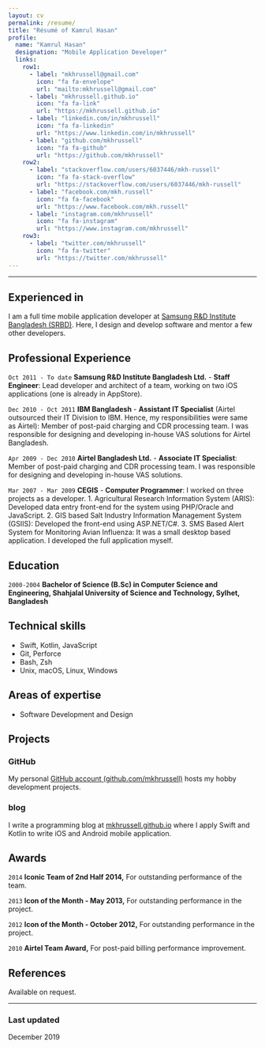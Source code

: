 ```yaml
---
layout: cv
permalink: /resume/
title: "Résumé of Kamrul Hasan"
profile: 
  name: "Kamrul Hasan"
  designation: "Mobile Application Developer"
  links:
    row1:
      - label: "mkhrussell@gmail.com"
        icon: "fa fa-envelope"
        url: "mailto:mkhrussell@gmail.com"
      - label: "mkhrussell.github.io"
        icon: "fa fa-link"
        url: "https://mkhrussell.github.io"
      - label: "linkedin.com/in/mkhrussell"
        icon: "fa fa-linkedin"
        url: "https://www.linkedin.com/in/mkhrussell"
      - label: "github.com/mkhrussell"
        icon: "fa fa-github"
        url: "https://github.com/mkhrussell"
    row2:
      - label: "stackoverflow.com/users/6037446/mkh-russell"
        icon: "fa fa-stack-overflow"
        url: "https://stackoverflow.com/users/6037446/mkh-russell"
      - label: "facebook.com/mkh.russell"
        icon: "fa fa-facebook"
        url: "https://www.facebook.com/mkh.russell"
      - label: "instagram.com/mkhrussell"
        icon: "fa fa-instagram"
        url: "https://www.instagram.com/mkhrussell"
    row3:
      - label: "twitter.com/mkhrussell"
        icon: "fa fa-twitter"
        url: "https://twitter.com/mkhrussell"
---
```

---
## Experienced in

I am a full time mobile application developer at [Samsung R&D Institute Bangladesh (SRBD)](https://research.samsung.com/srbd). Here, I design and develop software and mentor a few other developers.

## Professional Experience

`Oct 2011 - To date` 
__Samsung R&D Institute Bangladesh Ltd.__ - __Staff Engineer__:
Lead developer and architect of a team, working on two iOS applications (one is already in AppStore).

`Dec 2010 - Oct 2011` 
__IBM Bangladesh__ - __Assistant IT Specialist__ (Airtel outsourced their IT Division to IBM. Hence, my responsibilities were same as Airtel):
Member of post-paid charging and CDR processing team. I was responsible for designing and developing in-house VAS solutions for Airtel Bangladesh.

`Apr 2009 - Dec 2010` 
__Airtel Bangladesh Ltd.__ - __Associate IT Specialist__:
Member of post-paid charging and CDR processing team. I was responsible for designing and developing in-house VAS solutions.

`Mar 2007 - Mar 2009` 
__CEGIS__ - __Computer Programmer__:
I worked on three projects as a developer.
    1. Agricultural Research Information System (ARIS): Developed data entry front-end for the system using PHP/Oracle and JavaScript.
    2. GIS based Salt Industry Information Management System (GSIIS): Developed the front-end using ASP.NET/C#.
    3. SMS Based Alert System for Monitoring Avian Influenza: It was a small desktop based application. I developed the full application myself.

## Education

`2000-2004`
__Bachelor of Science (B.Sc) in Computer Science and Engineering, Shahjalal University of Science and Technology, Sylhet, Bangladesh__

## Technical skills

* Swift, Kotlin, JavaScript
* Git, Perforce
* Bash, Zsh
* Unix, macOS, Linux, Windows

## Areas of expertise

* Software Development and Design

## Projects

### GitHub

My personal [GitHub account (github.com/mkhrussell)](https://github.com/mkhrussell/) hosts my hobby development projects.

### blog

I write a programming blog at [mkhrussell.github.io](https://mkhrussell.github.io/) where I apply Swift and Kotlin to write iOS and Android mobile application.

## Awards

`2014`
__Iconic Team of 2nd Half 2014,__ For outstanding performance of the team.

`2013`
__Icon of the Month - May 2013,__ For outstanding performance in the project.

`2012`
__Icon of the Month - October 2012,__ For outstanding performance in the project.

`2010`
__Airtel Team Award,__ For post-paid billing performance improvement.

## References

Available on request.

---

### Last updated
December 2019